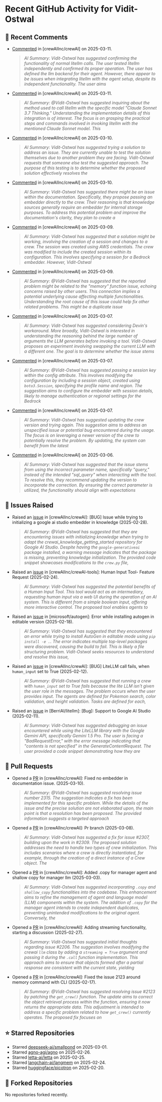 # Recent GitHub Activity for Vidit-Ostwal

## 💬 Recent Comments
- [Commented](https://github.com/crewAIInc/crewAI/issues/2323#issuecomment-2712558515) in [crewAIInc/crewAI] on 2025-03-11.
  > *AI Summary: Vidit-Ostwal has suggested confirming the functionality of normal litellm calls. The user tested litellm independently and confirmed its proper operation. The user has defined the llm backend for their agent. However, there appear to be issues when integrating litellm with the agent setup, despite its independent functionality. The user aims*
- [Commented](https://github.com/crewAIInc/crewAI/issues/2323#issuecomment-2712545138) in [crewAIInc/crewAI] on 2025-03-11.
  > *AI Summary: @Vidit-Ostwal has suggested inquiring about the method used to call litellm with the specific model "Claude Sonnet 3.7 Thinking." Understanding the implementation details of this integration is of interest. The focus is on grasping the practical steps and commands involved in invoking litellm with the mentioned Claude Sonnet model. This*
- [Commented](https://github.com/crewAIInc/crewAI/issues/2315#issuecomment-2711305609) in [crewAIInc/crewAI] on 2025-03-10.
  > *AI Summary: Vidit-Ostwal has suggested trying a solution to address an issue. They are currently unable to test the solution themselves due to another problem they are facing. Vidit-Ostwal requests that someone else test the suggested approach. The purpose of this testing is to determine whether the proposed solution effectively resolves the*
- [Commented](https://github.com/crewAIInc/crewAI/issues/2315#issuecomment-2711290893) in [crewAIInc/crewAI] on 2025-03-10.
  > *AI Summary: Vidit-Ostwal has suggested there might be an issue within the documentation. Specifically, they propose passing an embedder directly to the crew. Their reasoning is that knowledge sources generally require an embedder for internal storage purposes. To address this potential problem and improve the documentation's clarity, they plan to create a*
- [Commented](https://github.com/crewAIInc/crewAI/issues/2299#issuecomment-2708734819) in [crewAIInc/crewAI] on 2025-03-09.
  > *AI Summary: Vidit-Ostwal has suggested that a solution might be working, involving the creation of a session and changes to a crew. The session was created using AWS credentials. The crew was modified to include the created session within its configuration. This involves specifying a session for a Bedrock embedder. However, Vidit-Ostwal*
- [Commented](https://github.com/crewAIInc/crewAI/issues/2299#issuecomment-2708734402) in [crewAIInc/crewAI] on 2025-03-09.
  > *AI Summary: @Vidit-Ostwal has suggested that the reported problem might be related to the "memory" function issue, echoing concerns raised by other users. This connection implies a potential underlying cause affecting multiple functionalities. Understanding the root cause of this issue could help fix other related problems. This might be a duplicate issue*
- [Commented](https://github.com/crewAIInc/crewAI/issues/2288#issuecomment-2706538369) in [crewAIInc/crewAI] on 2025-03-07.
  > *AI Summary: Vidit-Ostwal has suggested considering Devin's workaround. More broadly, Vidit-Ostwal is interested in understanding the reasoning behind the large number of arguments the LLM generates before invoking a tool. Vidit-Ostwal proposes an experiment involving swapping the current LLM with a different one. The goal is to determine whether the issue stems*
- [Commented](https://github.com/crewAIInc/crewAI/issues/2299#issuecomment-2706530675) in [crewAIInc/crewAI] on 2025-03-07.
  > *AI Summary: @Vidit-Ostwal has suggested passing a session key within the config attribute. This involves modifying the configuration by including a session object, created using `boto3.Session`, specifying the profile name and region. The suggestion aims to configure the embedder with session details, likely to manage authentication or regional settings for the Bedrock*
- [Commented](https://github.com/crewAIInc/crewAI/issues/1998#issuecomment-2706313002) in [crewAIInc/crewAI] on 2025-03-07.
  > *AI Summary: Vidit-Ostwal has suggested updating the crew version and trying again. This suggestion aims to address an unspecified issue or potential bug encountered during the usage. The focus is on leveraging a newer version of the crew to potentially resolve the problem. By updating, the system can benefit from the latest*
- [Commented](https://github.com/crewAIInc/crewAI/issues/1866#issuecomment-2704446036) in [crewAIInc/crewAI] on 2025-03-06.
  > *AI Summary: Vidit-Ostwal has suggested that the issue stems from using the incorrect parameter name, specifically "query," instead of the intended "sql_query" when interacting with the tool. To resolve this, they recommend updating the version to incorporate the correction. By ensuring the correct parameter is utilized, the functionality should align with expectations*

## 🐛 Issues Raised
- Raised an [issue](https://github.com/crewAIInc/crewAI/issues/2255) in [crewAIInc/crewAI]: [BUG] Issue while trying to initializing a google ai studio embedder in knowledge (2025-02-28).
  > *AI Summary: @Vidit-Ostwal has suggested that they are encountering issues with initializing knowledge when trying to adapt the crewai_knowledge_getting_started repository for Google AI Studio. Despite having the `google-generativeai` package installed, a warning message indicates that the package is missing, preventing knowledge initialization. The provided code snippet showcases modifications to the `crew.py` file,*
- Raised an [issue](https://github.com/crewAIInc/crewAI-tools/issues/223) in [crewAIInc/crewAI-tools]: Human Input Tool- Feature Request (2025-02-24).
  > *AI Summary: Vidit-Ostwal has suggested the potential benefits of a Human Input Tool. This tool would act as an intermediary, requesting human input via a web UI during the operation of an AI system. This is different from a simple boolean input, offering more interactive control. The proposed tool enables agents to*
- Raised an [issue](https://github.com/microsoft/autogen/issues/5591) in [microsoft/autogen]: Error while installing autogen in editable version (2025-02-18).
  > *AI Summary: Vidit-Ostwal has suggested that they encountered an error while trying to install AutoGen in editable mode using `pip install -e .`. The error indicates multiple top-level packages were discovered, causing the build to fail. This is likely a file structuring problem. Vidit-Ostwal seeks resources to understand and resolve this issue,*
- Raised an [issue](https://github.com/crewAIInc/crewAI/issues/2111) in [crewAIInc/crewAI]: [BUG] LiteLLM call fails, when `human_input` set to True (2025-02-12).
  > *AI Summary: @Vidit-Ostwal has suggested that running a crew with `human_input` set to True fails because the lite LLM isn't given the user role in the messages. The problem occurs when the user provides input. The agents are defined for Pokemon search, color validation, and height validation. Tasks are defined for each,*
- Raised an [issue](https://github.com/BerriAI/litellm/issues/8467) in [BerriAI/litellm]: [Bug]: Support to Google AI Studio (2025-02-11).
  > *AI Summary: Vidit-Ostwal has suggested debugging an issue encountered while using the LiteLLM library with the Google Gemini API, specifically Gemini 1.5 Pro. The user is facing a "BadRequestError," with the error message indicating that "contents is not specified" in the GenerateContentRequest. The user provided a code snippet demonstrating how they are*

## 🚀 Pull Requests
- Opened a [PR](https://github.com/crewAIInc/crewAI/pull/2317) in [crewAIInc/crewAI]: Fixed no embedder in documentation issue. (2025-03-10).
  > *AI Summary: @Vidit-Ostwal has suggested resolving issue number 2315. The suggestion indicates a fix has been implemented for this specific problem. While the details of the issue and the precise solution are not elaborated upon, the main point is that a resolution has been proposed. The provided information suggests a targeted approach*
- Opened a [PR](https://github.com/crewAIInc/crewAI/pull/2312) in [crewAIInc/crewAI]: Pr branch (2025-03-08).
  > *AI Summary: Vidit-Ostwal has suggested a fix for issue #2307, building upon the work in #2309. The proposed solution addresses the need to handle two types of crew initialization. This includes scenarios where a crew is directly instantiated, for example, through the creation of a direct instance of a Crew object. The*
- Opened a [PR](https://github.com/crewAIInc/crewAI/pull/2265) in [crewAIInc/crewAI]: Added .copy for manager agent and shallow copy for manager llm (2025-03-03).
  > *AI Summary: Vidit-Ostwal has suggested incorporating `.copy` and `shallow_copy` functionalities into the codebase. This enhancement aims to refine the management of agent and language model (LLM) components within the system. The addition of `.copy` for the manager agent intends to create independent duplicates, preventing unintended modifications to the original agent. Conversely, the*
- Opened a [PR](https://github.com/crewAIInc/crewAI/pull/2247) in [crewAIInc/crewAI]: Adding streaming functionality, starting a discussion (2025-02-27).
  > *AI Summary: Vidit-Ostwal has suggested initial thoughts regarding issue #2206. The suggestion involves modifying the crewai `llm` class by adding a `streaming = True` argument and passing it during the `.call` function implementation. This approach aims to ensure that objects formed after a partial response are consistent with the current state, yielding*
- Opened a [PR](https://github.com/crewAIInc/crewAI/pull/2155) in [crewAIInc/crewAI]: Fixed the issue 2123 around memory command with CLI (2025-02-17).
  > *AI Summary: @Vidit-Ostwal has suggested resolving issue #2123 by patching the `get_crew()` function. The update aims to correct the object retrieval process within the function, ensuring it now returns the appropriate data. This adjustment is intended to address a specific problem related to how `get_crew()` currently operates. The proposed fix focuses on*

## ⭐ Starred Repositories
- Starred [deepseek-ai/smallpond](https://github.com/deepseek-ai/smallpond) on 2025-03-01.
- Starred [agno-agi/agno](https://github.com/agno-agi/agno) on 2025-02-26.
- Starred [letta-ai/letta](https://github.com/letta-ai/letta) on 2025-02-25.
- Starred [langchain-ai/langmem](https://github.com/langchain-ai/langmem) on 2025-02-24.
- Starred [huggingface/picotron](https://github.com/huggingface/picotron) on 2025-02-20.

## 🍴 Forked Repositories
No repositories forked recently.
